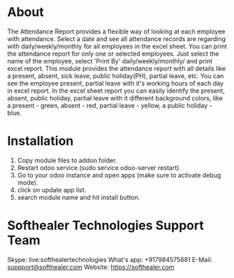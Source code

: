 About
============
The Attendance Report provides a flexible way of looking at each employee with attendance. Select a date and see all attendance records are regarding with daily/weekly/monthly for all employees in the excel sheet. You can print the attendance report for only one or selected employees. Just select the name of the employee, select 'Print By' daily/weekly/monthly/ and print excel report. This module provides the attendance report with all details like a present, absent, sick leave, public holiday(PH), partial leave, etc. You can see the employee present, partial leave with it's working hours of each day in excel report. In the excel sheet report you can easily identify the present, absent, public holiday, partial leave with it different background colors, like a present - green, absent - red, partial leave - yellow, a public holiday - blue.

Installation
============
1) Copy module files to addon folder.
2) Restart odoo service (sudo service odoo-server restart).
3) Go to your odoo instance and open apps (make sure to activate debug mode).
4) click on update app list. 
5) search module name and hit install button.

Softhealer Technologies Support Team
=====================================
Skype: live:softhealertechnologies
What's app: +917984575681
E-Mail: suppport@softhealer.com
Website: https://softhealer.com

